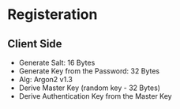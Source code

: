 # Registeration

## Client Side

-   Generate Salt: 16 Bytes
-   Generate Key from the Password: 32 Bytes
-   Alg: Argon2 v1.3
-   Derive Master Key (random key - 32 Bytes)
-   Derive Authentication Key from the Master Key
